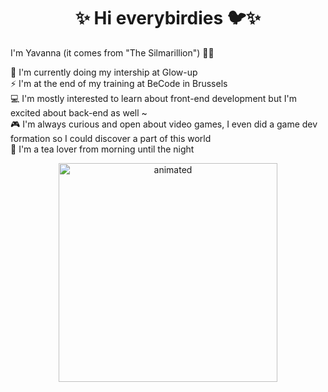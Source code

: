 <h1 align="center"> ✨ Hi everybirdies 🐦✨ </h1>

I'm Yavanna (it comes from "The Silmarillion") 🧝‍♀️

🌱 I'm currently doing my intership at Glow-up <br />
⚡ I'm at the end of my training at BeCode in Brussels <br />
💻 I'm mostly interested to learn about front-end development but I'm excited about back-end as well ~ <br />
🎮 I'm always curious and open about video games, I even did a game dev formation so I could discover a part of this world <br />
🍵 I'm a tea lover from morning until the night

<p align="center">
  <img src="https://i.redd.it/zye1zw70ybz91.gif" alt="animated" width="350"/>
</p>



<!--
**Vanyl/Vanyl** is a ✨ _special_ ✨ repository because its `README.md` (this file) appears on your GitHub profile.

Here are some ideas to get you started:

- 🔭 I’m currently working on ...
- 🌱 I’m currently learning ...
- 👯 I’m looking to collaborate on ...
- 🤔 I’m looking for help with ...
- 💬 Ask me about ...
- 📫 How to reach me: ...
- 😄 Pronouns: ...
- ⚡ Fun fact: ...
-->
